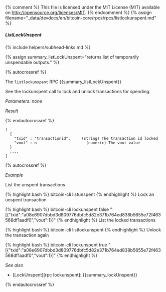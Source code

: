 {% comment %}
This file is licensed under the MIT License (MIT) available on
http://opensource.org/licenses/MIT.
{% endcomment %}
{% assign filename="_data/devdocs/en/bitcoin-core/rpcs/rpcs/listlockunspent.md" %}

##### ListLockUnspent
{% include helpers/subhead-links.md %}

{% assign summary_listLockUnspent="returns list of temporarily unspendable outputs." %}

{% autocrossref %}

The `listlockunspent` RPC {{summary_listLockUnspent}}

See the lockunspent call to lock and unlock transactions for spending.

*Parameters: none*

*Result*

{% endautocrossref %}

    [
      {
        "txid" : "transactionid",     (string) The transaction id locked
        "vout" : n                      (numeric) The vout value
      }
      ,...
    ]

{% autocrossref %}

*Example*

List the unspent transactions

{% highlight bash %}
bitcoin-cli listunspent
{% endhighlight %}
Lock an unspent transaction

{% highlight bash %}
bitcoin-cli lockunspent false "[{\"txid\":\"a08e6907dbbd3d809776dbfc5d82e371b764ed838b5655e72f463568df1aadf0\",\"vout\":1}]"
{% endhighlight %}
List the locked transactions

{% highlight bash %}
bitcoin-cli listlockunspent
{% endhighlight %}
Unlock the transaction again

{% highlight bash %}
bitcoin-cli lockunspent true "[{\"txid\":\"a08e6907dbbd3d809776dbfc5d82e371b764ed838b5655e72f463568df1aadf0\",\"vout\":1}]"
{% endhighlight %}

*See also*

* [LockUnspent][rpc lockunspent]: {{summary_lockUnspent}}

{% endautocrossref %}
